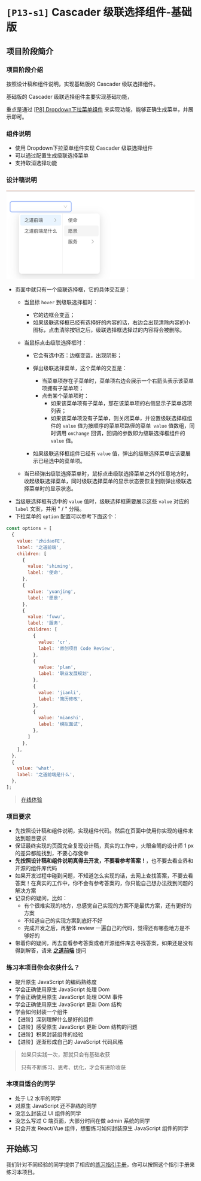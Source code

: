 # `[P13-s1]` Cascader 级联选择组件-基础版

## 项目阶段简介

### 项目阶段介绍

按照设计稿和组件说明，实现基础版的 Cascader 级联选择组件。

基础版的 Cascader 级联选择组件主要实现基础功能，

重点是通过 [[P8] Dropdown下拉菜单组件](https://github.com/ZhiDaoFE/P8-dropdown-component) 来实现功能，能够正确生成菜单，并展示即可。



### 组件说明

- 使用 Dropdown下拉菜单组件实现 Cascader 级联选择组件
- 可以通过配置生成级联选择菜单
- 支持取消选择功能



### 设计稿说明

![s1 设计稿](./design/design_cascader1.png)

- 页面中就只有一个级联选择框，它的具体交互是：
  - 当鼠标 `hover` 到级联选择框时：
    - 它的边框会变蓝；
    - 如果级联选择框已经有选择好的内容的话，右边会出现清除内容的小图标，点击清除按钮之后，级联选择框选择过的内容将会被删除。

  - 当鼠标点击级联选择框时：
    - 它会有选中态：边框变蓝，出现阴影；
    - 弹出级联选择菜单，这个菜单的交互是：
      - 当菜单项存在子菜单时，菜单项右边会展示一个右箭头表示该菜单项拥有子菜单项；
      - 点击某个菜单项时：
        - 如果该菜单项有子菜单，那在该菜单项的右侧显示子菜单选项列表；
        - 如果该菜单项没有子菜单，则关闭菜单，并设置级联选择框组件的 `value` 值为按顺序的菜单项路径的菜单` value` 值数组，同时调用 `onChange` 回调，回调的参数即为级联选择框组件的 `value` 值。

    - 如果级联选择框组件已经有 `value` 值，弹出的级联选择菜单应该要展示已经选中的菜单项。

  - 当已经弹出级联选择菜单时，鼠标点击级联选择菜单之外的任意地方时，收起级联选择菜单，同时级联选择菜单的显示状态要恢复到刚弹出级联选择菜单时的显示状态。
- 当级联选择框有选中的 `value` 值时，级联选择框需要展示这些 `value` 对应的 `label` 文案，并用 " / " 分隔。
- 下拉菜单的 `option` 配置可以参考下面这个：

```javascript
const options = [
  {
    value: 'zhidaoFE',
    label: '之道前端',
    children: [
      {
        value: 'shiming',
        label: '使命',
      },
      {
        value: 'yuanjing',
        label: '愿景',
      },
      {
        value: 'fuwu',
        label: '服务',
        children: [
          {
            value: 'cr',
            label: '原创项目 Code Review',
          },
          {
            value: 'plan',
            label: '职业发展规划',
          },
          {
            value: 'jianli',
            label: '简历修改',
          },
          {
            value: 'mianshi',
            label: '模拟面试',
          },
        ]
      },
    ],
  },
  {
    value: 'what',
    label: '之道前端是什么',
  },
];
```

> [在线体验](https://zhidaofe.github.io/P13-cascader-component/s1/index.html)



### 项目要求

- 先按照设计稿和组件说明，实现组件代码。然后在页面中使用你实现的组件来达到题目要求
- 保证最终实现的页面完全复现设计稿，真实的工作中，火眼金睛的设计师 1 px 的差异都能找到，不要心存侥幸
- **先按照设计稿和组件说明真得去开发，不要看参考答案！**，也不要去看业界和开源的组件库代码
- 如果开发过程中碰到问题，不知道怎么实现的话，去网上查找答案，不要去看答案！在真实的工作中，你不会有参考答案的，你只能自己想办法找到问题的解决方案
- 记录你的疑问，比如：
  - 有个很难实现的地方，总感觉自己实现的方案不是最优方案，还有更好的方案
  - 不知道自己的实现方案到底好不好
  - 完成开发之后，再整体 review 一遍自己的代码，觉得还有哪些地方是不够好的
- 带着你的疑问，再去查看参考答案或者开源组件库去寻找答案，如果还是没有得到解答，请来 [**之道前端**](https://kcnrozgf41zs.feishu.cn/wiki/PBj0w5rjUiEWVgktZE0caKOunNc) 提问



### 练习本项目你会收获什么？

- 提升原生 JavaScript 的编码熟练度
- 学会正确使用原生 JavaScript 处理 Dom
- 学会正确使用原生 JavaScript 处理 DOM 事件
- 学会正确使用原生 JavaScript 更新 Dom 结构
- 学会如何封装一个组件
- 【进阶】深刻理解什么是好的组件
- 【进阶】感受原生 JavaScript 更新 Dom 结构的问题
- 【进阶】积累封装组件的经验
- 【进阶】逐渐形成自己的 JavaScript 代码风格

> 如果只实践一次，那就只会有基础收获
>
> 只有不断练习、思考、优化，才会有进阶收获



### 本项目适合的同学

- 处于 L2 水平的同学
- 对原生 JavaScript 还不熟练的同学
- 没怎么封装过 UI 组件的同学
- 没怎么写过 C 端页面，大部分时间在做 admin 系统的同学
- 只会开发 React/Vue 组件，想要练习如何封装原生 JavaScript 组件的同学



## 开始练习

我们针对不同经验的同学提供了相应的[练习指引手册](https://kcnrozgf41zs.feishu.cn/wiki/An7GwvUQrirdvdkJdQ9c4q3Rndd)，你可以按照这个指引手册来练习本项目。


